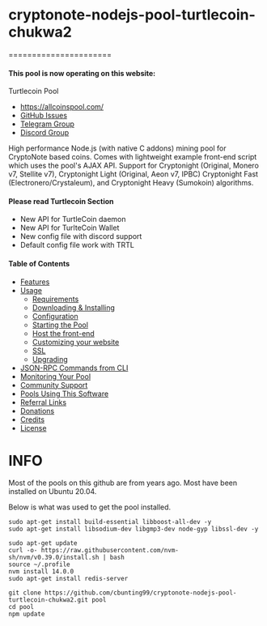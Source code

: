 # cryptonote-nodejs-pool-turtlecoin-chukwa2
======================

#### This pool is now operating on this website:
Turtlecoin Pool
* https://allcoinspool.com/
* [GitHub Issues](https://github.com/masterprogrammer513/cryptonote-nodejs-pool-turtlecoin-chukwa2/issues)
* [Telegram Group](https://t.me/AllCoinsPool)
* [Discord Group](https://discord.gg/kZb5VbrSnS)

High performance Node.js (with native C addons) mining pool for CryptoNote based coins. Comes with lightweight example front-end script which uses the pool's AJAX API. Support for Cryptonight (Original, Monero v7, Stellite v7), Cryptonight Light (Original, Aeon v7, IPBC) Cryptonight Fast (Electronero/Crystaleum), and Cryptonight Heavy (Sumokoin) algorithms.

#### Please read Turtlecoin Section 
* New API for TurtleCoin daemon
* New API for TurlteCoin Wallet
* New config file with discord support
* Default config file work with TRTL

#### Table of Contents
* [Features](#features)
* [Usage](#usage)
  * [Requirements](#requirements)
  * [Downloading & Installing](#1-downloading--installing)
  * [Configuration](#2-configuration)
  * [Starting the Pool](#3-start-the-pool)
  * [Host the front-end](#4-host-the-front-end)
  * [Customizing your website](#5-customize-your-website)
  * [SSL](#ssl)
  * [Upgrading](#upgrading)
* [JSON-RPC Commands from CLI](#json-rpc-commands-from-cli)
* [Monitoring Your Pool](#monitoring-your-pool)
* [Community Support](#community--support)
* [Pools Using This Software](#pools-using-this-software)
* [Referral Links](#referral-links)
* [Donations](#donations)
* [Credits](#credits)
* [License](#license)


INFO
===
Most of the pools on this github are from years ago. Most have been installed on Ubuntu 20.04. 

Below is what was used to get the pool installed.

```
sudo apt-get install build-essential libboost-all-dev -y
sudo apt-get install libsodium-dev libgmp3-dev node-gyp libssl-dev -y

sudo apt-get update
curl -o- https://raw.githubusercontent.com/nvm-sh/nvm/v0.39.0/install.sh | bash
source ~/.profile
nvm install 14.0.0
sudo apt-get install redis-server

git clone https://github.com/cbunting99/cryptonote-nodejs-pool-turtlecoin-chukwa2.git pool
cd pool
npm update
```